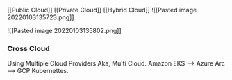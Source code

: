 [[Public Cloud]]
[[Private Cloud]]
[[Hybrid Cloud]]
![[Pasted image 20220103135723.png]]

![[Pasted image 20220103135802.png]]

### Cross Cloud
Using Multiple Cloud Providers Aka, Multi Cloud.
Amazon EKS --> Azure Arc --> GCP Kubernettes. 